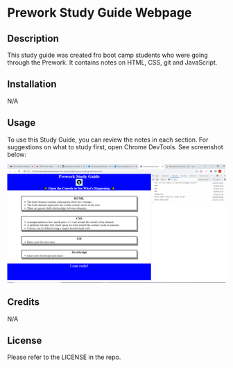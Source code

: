 # Prework Study Guide Webpage

## Description

This study guide was created fro boot camp students who were going through the Prework.  It contains notes on HTML, CSS, git and JavaScript.

## Installation

N/A

## Usage

To use this Study Guide, you can review the notes in each section.  For suggestions on what to study first, open Chrome DevTools. See screenshot below:


![screenshot](prework-study-guide/assets/images/screenshot.png)

## Credits

N/A

## License

Please refer to the LICENSE in the repo.